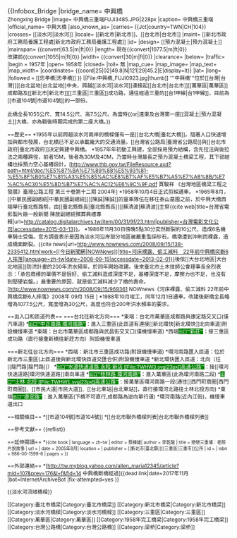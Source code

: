 {{Infobox_Bridge
|bridge_name= 中興橋<br><small>Zhongxing Bridge
|image= 中興橋三重端FUJI3485.JPG|228px
|caption= 中興橋三重端
|official_name= 中興大橋
|also_known_as= 
|carries= {{Jct|country=TWN|CH|104}}
|crosses= [[淡水河|淡水河]]
|locale= [[新北市|新北市]]、[[台北市|台北市]]
|maint= [[新北市政府工務局養護工程處|新北市政府工務局養護工程處]]
|id= 
|design= [[預力混凝土|預力混凝土]]
|mainspan= {{convert|63.5|m|ft|0}}
|length= 現在{{convert|1077.5|m|ft|0}}<br>改建前{{convert|1055|m|ft|0}}
|width= {{convert|30|m|ft|0}}
|clearance= 
|below= 
|traffic= 
|begin = 1957年
|open= 1958年
|closed= 
|toll= 無
|map_cue= 
|map_image= 
|map_text= 
|map_width= 
|coordinates= {{coord|25|02|49.8|N|121|29|45.2|E|display=it}}
|lat= 
|long= 
|followed = [[忠孝橋|忠孝橋]]
}}
[[File:中興橋_FUJI0923.jpg|thumb]]
'''中興橋'''位於[[台灣|台灣]][[台北盆地|台北盆地]]中央，跨越[[淡水河|淡水河]]連接起[[台北市|台北市]][[萬華區|萬華區]]成都路及[[新北市|新北市]][[三重區|三重區]]成功路，通往經過三重的[[台1甲線|台1甲線]]，目前為[[市道104號|市道104號]]的一部份。

此橋全長1055公尺、寬14.5公尺、高7.5公尺。為當時{{or|遠東及台灣第一座[[混凝土|預力混凝土]]大橋，亦為戰後時期完成的第二座大橋。}}

==歷史==
*1955年以前跨越淡水河兩岸的橋樑僅有一座[[台北大橋|臺北大橋]]。隨著人口快速增加與都市發展，台北橋已不足以承載龐大的交通流量。[[台灣省公路局|臺灣省公路局]]與[[台北市政府|臺北市政府]]決定興建中興橋。
*1957年年初動工興建，全部採用預力結構，含先拉法與後拉法之兩種跨徑，前者15M，後者為30M及40M，乃當時台灣最長之預力混凝土橋梁工程，其下部結構也採預力空心基樁設計。<ref>[http://www.thb.gov.tw/FileResource.axd?path=html/doc/%E5%87%BA%E7%89%88%E5%93%81-%E5%8F%B0%E7%81%A3%E5%85%AC%E8%B7%AF%E5%B7%A5%E7%A8%8B/%E7%AC%AC30%E5%8D%B7%E7%AC%AC12%E6%9C%9F.pdf   賈駿祥 《台灣地區橋梁工程之發展》臺灣公路工程 第三十卷第十二期 2004年]</ref>
*1958年10月4日正式剪綵通車。
*1965年8月，[[中華民國副總統|中華民國副總統]][[陳誠|陳誠]]的靈車隊伍在移往泰山墓園之前，於中興大橋西端舉行臺北縣路祭，由[[臺北縣縣長|臺北縣縣長]][[蘇清波|蘇清波]]主祭<ref>{{cite web|title=台灣省電影製片廠一般新聞 陳故副總統殯葬典禮專輯|url=http://catalog.digitalarchives.tw/item/00/31/9f/23.html|publisher=台灣電影文化公司|accessdate=2015-03-13}}</ref>。
*1986年11月30日傍晚5點30分突然斷裂約10公尺，造成6名機車騎士受傷。官方調查表示是因為淡水河沿岸部分地區被嚴重濫採砂石，橋墩遭到沖刷而裸露，造成橋面斷裂。<ref>{{cite news|url=http://www.nownews.com/2008/09/15/138-2335412.htm|work=[[今日新聞網|NOWNews]]|title=河床裸露、偷工減料　22年前中興橋突斷6人摔落|language=zh-tw|date=2008-09-15|accessdate=2013-02-01}}</ref>後依[[大台北地區|大台北地區]]防洪計畫的200年洪水頻率，於同年開始改建。後來臺北市土木技師公會理事長余烈表示：「承包商標的單價不是很好，偷工減料造成深度不足，基樁深度不足，摩擦力也不足，也沒有到堅硬岩盤。」最重要的原因，就是偷工減料減少了橋的壽命。<ref>[http://www.nownews.com/n/2008/09/15/969361   NOWnews《河床裸露、偷工減料 22年前中興橋突斷6人摔落》2008年 09月 15日 ]</ref>
*1988年10月竣工，同年12月1日通車。改建後新橋全長略增為1077.5公尺，寬度增為30公尺，高度也符合200年洪水頻率的要求。

==出入口和匝道列表==
===台北往新北方向===
*東端：台北市萬華區成都路與康定路交叉口(僅汽車道)
*<span style="border: 0px solid green; background: green; color: white; font-family:Arial Unicode MS,黑體,黑体, Arial;"><small>出口</small>'''中正南路 環河南路'''</span>：進入三重區(此匝道有連接[[新北環快|新北環快]]北向車道)附設機慢車道
*東端：台北市萬華區成都路與武昌街交叉口(僅機慢車道)
*西端<span style="border: 0px solid green; background: green; color: white; font-family:Arial Unicode MS,黑體,黑体, Arial;"><small>出口</small>'''新莊'''</span>：接三重區成功路（直行接重新橋往新莊方向）附設機慢車道

===新北往台北方向===
*西端：新北市三重區成功路(附設機慢車道)
*環河南路匯入匝道：位於新北市三重區(上匝道後與新北環快匝道交匯合併)附設機慢車道
*新北環快匯入匝道：北向（往[[龍門路|龍門路]]）
*<span style="border: 0px solid green; background: green; color: white; font-family:Arial Unicode MS,黑體,黑体, Arial;"><small>出口</small>'''水源快速道路 永和·新店 [[File:TWHW3.svg|23px]]高速公路'''</span>：接[[環河快速道路|環河快速道路]]南向車道
*<span style="border: 0px solid green; background: green; color: white; font-family:Arial Unicode MS,黑體,黑体, Arial;"><small>出口</small>'''桂林路 環河南路'''</span>：進入萬華區(此為環河南路二段)
*<span style="border: 0px solid green; background: green; color: white; font-family:Arial Unicode MS,黑體,黑体, Arial;"><small>出口</small>'''士林·北投 [[File:TWHW1.svg|23px]]高速公路'''</span>：接萬華區環河南路一段(通往[[西門町商圈|西門町商圈]]、[[市民大道|市民大道]]、[[台北車站|台北車站]]，直行接環河北路往士林北投方向)
*東端<span style="border: 0px solid green; background: green; color: white; font-family:Arial Unicode MS,黑體,黑体, Arial;"><small>出口</small>'''康定路'''</span>：進入萬華區(下橋不可直行,成都路為逆向單行道)
*環河南路(近內江街)，機慢車道出口

==相關條目==
*[[市道104號|市道104號]]
*[[台北市聯外橋樑列表|台北市聯外橋樑列表]]

==參考文獻==
{{reflist}}

==延伸閱讀==
*<small>{{cite book | language = zh-tw | editor = 蔡棟雄| author = 李乾龍 | title = 戀戀三重埔：老照片說故事 | url =  | date =  2005年8月| location =  | publisher = [[新北市|臺北縣]][[三重區|三重市]]公所 | id =  | isbn = 986-00-1599-6 | pages =  }}</small>

==外部連結==
*[http://tw.myblog.yahoo.com/allen_maria12345/article?mid=107&prev=176&l=f&fid=14 中興橋斷橋經過]{{dead link|date=2017年11月 |bot=InternetArchiveBot |fix-attempted=yes }}

{{淡水河流域橋樑}}

[[Category:臺北市橋梁|Category:臺北市橋梁]]
[[Category:新北市橋梁|Category:新北市橋梁]]
[[Category:淡水河橋樑|Category:淡水河橋樑]]
[[Category:三重區|Category:三重區]]
[[Category:萬華區|Category:萬華區]]
[[Category:1958年完工橋梁|Category:1958年完工橋梁]]
[[Category:台灣公路橋|Category:台灣公路橋]]
[[Category:梁桥|Category:梁桥]]